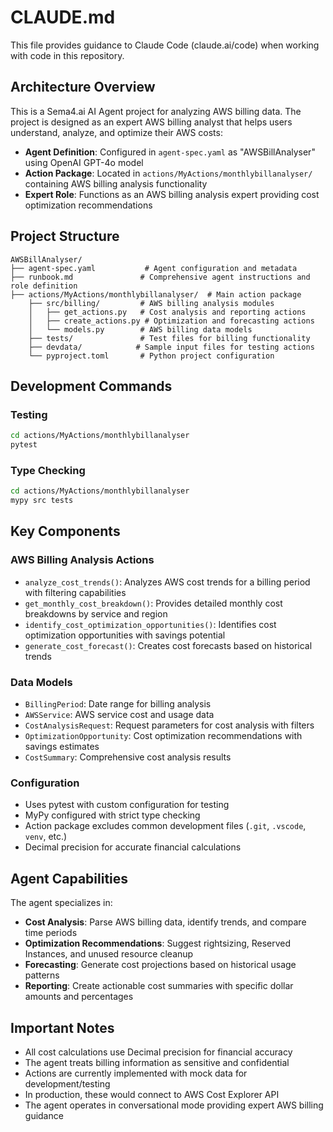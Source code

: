 # CLAUDE.md

This file provides guidance to Claude Code (claude.ai/code) when working with code in this repository.

## Architecture Overview

This is a Sema4.ai AI Agent project for analyzing AWS billing data. The project is designed as an expert AWS billing analyst that helps users understand, analyze, and optimize their AWS costs:

- **Agent Definition**: Configured in `agent-spec.yaml` as "AWSBillAnalyser" using OpenAI GPT-4o model
- **Action Package**: Located in `actions/MyActions/monthlybillanalyser/` containing AWS billing analysis functionality
- **Expert Role**: Functions as an AWS billing analysis expert providing cost optimization recommendations

## Project Structure

```
AWSBillAnalyser/
├── agent-spec.yaml           # Agent configuration and metadata
├── runbook.md               # Comprehensive agent instructions and role definition
├── actions/MyActions/monthlybillanalyser/  # Main action package
    ├── src/billing/         # AWS billing analysis modules
    │   ├── get_actions.py   # Cost analysis and reporting actions
    │   ├── create_actions.py # Optimization and forecasting actions
    │   └── models.py        # AWS billing data models
    ├── tests/               # Test files for billing functionality
    ├── devdata/            # Sample input files for testing actions
    └── pyproject.toml       # Python project configuration
```

## Development Commands

### Testing
```bash
cd actions/MyActions/monthlybillanalyser
pytest
```

### Type Checking
```bash
cd actions/MyActions/monthlybillanalyser
mypy src tests
```

## Key Components

### AWS Billing Analysis Actions
- `analyze_cost_trends()`: Analyzes AWS cost trends for a billing period with filtering capabilities
- `get_monthly_cost_breakdown()`: Provides detailed monthly cost breakdowns by service and region
- `identify_cost_optimization_opportunities()`: Identifies cost optimization opportunities with savings potential
- `generate_cost_forecast()`: Creates cost forecasts based on historical trends

### Data Models
- `BillingPeriod`: Date range for billing analysis
- `AWSService`: AWS service cost and usage data
- `CostAnalysisRequest`: Request parameters for cost analysis with filters
- `OptimizationOpportunity`: Cost optimization recommendations with savings estimates
- `CostSummary`: Comprehensive cost analysis results

### Configuration
- Uses pytest with custom configuration for testing
- MyPy configured with strict type checking
- Action package excludes common development files (`.git`, `.vscode`, `venv`, etc.)
- Decimal precision for accurate financial calculations

## Agent Capabilities

The agent specializes in:
- **Cost Analysis**: Parse AWS billing data, identify trends, and compare time periods
- **Optimization Recommendations**: Suggest rightsizing, Reserved Instances, and unused resource cleanup
- **Forecasting**: Generate cost projections based on historical usage patterns
- **Reporting**: Create actionable cost summaries with specific dollar amounts and percentages

## Important Notes

- All cost calculations use Decimal precision for financial accuracy
- The agent treats billing information as sensitive and confidential
- Actions are currently implemented with mock data for development/testing
- In production, these would connect to AWS Cost Explorer API
- The agent operates in conversational mode providing expert AWS billing guidance